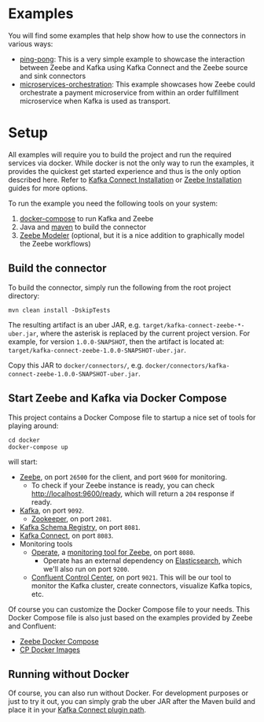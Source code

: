 # Examples

You will find some examples that help show how to use the connectors in various
ways:

* [ping-pong](ping-pong/): This is a very simple example to showcase the interaction between Zeebe and Kafka using Kafka Connect and the Zeebe source and sink connectors
* [microservices-orchestration](microservices-orchestration/): This example showcases how Zeebe could orchestrate a payment microservice from within an order fulfillment microservice when Kafka is used as transport.


# Setup

All examples will require you to build the project and run the required services via docker. While docker is not the only way to run the examples, it provides the quickest get started experience and thus is the only option described here. Refer to [Kafka Connect Installation](https://docs.confluent.io/3.1.2/connect/userguide.html) or [Zeebe Installation](https://docs.zeebe.io/introduction/install.html) guides for more options.

To run the example you need the following tools on your system:

1. [docker-compose](https://docs.docker.com/compose/) to run Kafka and Zeebe
1. Java and [maven](https://maven.apache.org/) to build the connector
1. [Zeebe Modeler](https://github.com/zeebe-io/zeebe-modeler/releases) (optional, but it is a nice addition to graphically model the Zeebe workflows)


## Build the connector

To build the connector, simply run the following from the root project directory:

```shell
mvn clean install -DskipTests
```

The resulting artifact is an uber JAR, e.g. `target/kafka-connect-zeebe-*-uber.jar`, where the
asterisk is replaced by the current project version. For example, for version `1.0.0-SNAPSHOT`, then
the artifact is located at: `target/kafka-connect-zeebe-1.0.0-SNAPSHOT-uber.jar`.

Copy this JAR to `docker/connectors/`, e.g. `docker/connectors/kafka-connect-zeebe-1.0.0-SNAPSHOT-uber.jar`.

## Start Zeebe and Kafka via Docker Compose

This project contains a Docker Compose file to startup a nice set of tools for playing around:

```shell
cd docker
docker-compose up
```

will start:

- [Zeebe](https://zeebe.io), on port `26500` for the client, and port `9600` for monitoring.
    - To check if your Zeebe instance is ready, you can check [http://localhost:9600/ready](http://localhost:9600/ready), 
      which will return a `204` response if ready.
- [Kafka](https://kafka.apache.org/), on port `9092`.
    - [Zookeeper](https://zookeeper.apache.org/), on port `2081`.
- [Kafka Schema Registry](https://docs.confluent.io/current/schema-registry/index.html), on port `8081`.
- [Kafka Connect](https://docs.confluent.io/current/connect/index.html), on port `8083`.
- Monitoring tools
    - [Operate](https://github.com/zeebe-io/zeebe/releases/tag/0.20.0), a [monitoring tool for Zeebe](https://zeebe.io/blog/2019/04/announcing-operate-visibility-and-problem-solving/), on port `8080`.
        - Operate has an external dependency on [Elasticsearch](https://www.elastic.co/), which we'll also run on port `9200`.
    - [Confluent Control Center](https://www.confluent.io/confluent-control-center/), on port `9021`. This will be our tool to monitor the Kafka cluster, create connectors, visualize Kafka topics, etc.

Of course you can customize the Docker Compose file to your needs. This Docker Compose file is also just based on the examples provided by Zeebe and Confluent:

- [Zeebe Docker Compose](https://github.com/zeebe-io/zeebe-docker-compose)
- [CP Docker Images](https://github.com/zeebe-io/zeebe-docker-compose)

## Running without Docker

Of course, you can also run without Docker. For development purposes or just to try it out, you can simply grab the  uber JAR after the Maven build and place it in your [Kafka Connect plugin path](https://docs.confluent.io/current/connect/userguide.html#installing-plugins).
